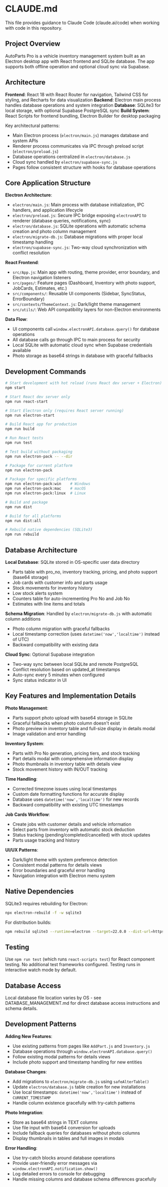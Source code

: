 # CLAUDE.md

This file provides guidance to Claude Code (claude.ai/code) when working with code in this repository.

## Project Overview

AutoParts Pro is a vehicle inventory management system built as an Electron desktop app with React frontend and SQLite database. The app supports both offline operation and optional cloud sync via Supabase.

## Architecture

**Frontend**: React 18 with React Router for navigation, Tailwind CSS for styling, and Recharts for data visualization
**Backend**: Electron main process handles database operations and system integration
**Database**: SQLite3 for local storage, with optional Supabase PostgreSQL sync
**Build System**: React Scripts for frontend bundling, Electron Builder for desktop packaging

Key architectural patterns:
- Main Electron process (`electron/main.js`) manages database and system APIs
- Renderer process communicates via IPC through preload script (`electron/preload.js`)
- Database operations centralized in `electron/database.js`
- Cloud sync handled by `electron/supabase-sync.js`
- Pages follow consistent structure with hooks for database operations

## Core Application Structure

**Electron Architecture**:
- `electron/main.js`: Main process with database initialization, IPC handlers, and application lifecycle
- `electron/preload.js`: Secure IPC bridge exposing `electronAPI` to renderer (database queries, notifications, sync)
- `electron/database.js`: SQLite operations with automatic schema creation and photo column management
- `electron/migrate-db.js`: Database migrations with proper local timestamp handling
- `electron/supabase-sync.js`: Two-way cloud synchronization with conflict resolution

**React Frontend**:
- `src/App.js`: Main app with routing, theme provider, error boundary, and Electron navigation listeners
- `src/pages/`: Feature pages (Dashboard, Inventory with photo support, JobCards, Estimates, etc.)
- `src/components/`: Reusable UI components (Sidebar, SyncStatus, ErrorBoundary)
- `src/contexts/ThemeContext.js`: Dark/light theme management
- `src/utils/`: Web API compatibility layers for non-Electron environments

**Data Flow**:
- UI components call `window.electronAPI.database.query()` for database operations
- All database calls go through IPC to main process for security
- Local SQLite with automatic cloud sync when Supabase credentials available
- Photo storage as base64 strings in database with graceful fallbacks

## Development Commands

```bash
# Start development with hot reload (runs React dev server + Electron)
npm start

# Start React dev server only
npm run react-start

# Start Electron only (requires React server running)
npm run electron-start

# Build React app for production
npm run build

# Run React tests
npm run test

# Test build without packaging
npm run electron-pack -- --dir

# Package for current platform
npm run electron-pack

# Package for specific platforms
npm run electron-pack:win    # Windows
npm run electron-pack:mac    # macOS  
npm run electron-pack:linux  # Linux

# Build and package
npm run dist

# Build for all platforms
npm run dist:all

# Rebuild native dependencies (SQLite3)
npm run rebuild
```

## Database Architecture

**Local Database**: SQLite stored in OS-specific user data directory
- Parts table with pro_no, inventory tracking, pricing, and photo support (base64 storage)
- Job cards with customer info and parts usage
- Stock movements for inventory history
- Low stock alerts system
- Counters table for auto-incrementing Pro No and Job No
- Estimates with line items and totals

**Schema Migration**: Handled by `electron/migrate-db.js` with automatic column additions
- Photo column migration with graceful fallbacks
- Local timestamp correction (uses `datetime('now','localtime')` instead of UTC)
- Backward compatibility with existing data

**Cloud Sync**: Optional Supabase integration
- Two-way sync between local SQLite and remote PostgreSQL
- Conflict resolution based on updated_at timestamps
- Auto-sync every 5 minutes when configured
- Sync status indicator in UI

## Key Features and Implementation Details

**Photo Management**:
- Parts support photo upload with base64 storage in SQLite
- Graceful fallbacks when photo column doesn't exist
- Photo preview in inventory table and full-size display in details modal
- Image validation and error handling

**Inventory System**:
- Parts with Pro No generation, pricing tiers, and stock tracking
- Part details modal with comprehensive information display
- Photo thumbnails in inventory table with details view
- Stock movement history with IN/OUT tracking

**Time Handling**:
- Corrected timezone issues using local timestamps
- Custom date formatting functions for accurate display
- Database uses `datetime('now','localtime')` for new records
- Backward compatibility with existing UTC timestamps

**Job Cards Workflow**:
- Create jobs with customer details and vehicle information
- Select parts from inventory with automatic stock deduction
- Status tracking (pending/completed/cancelled) with stock updates
- Parts usage tracking and history

**UI/UX Patterns**:
- Dark/light theme with system preference detection
- Consistent modal patterns for details views
- Error boundaries and graceful error handling
- Navigation integration with Electron menu system

## Native Dependencies

SQLite3 requires rebuilding for Electron:
```bash
npx electron-rebuild -f -w sqlite3
```

For distribution builds:
```bash
npm rebuild sqlite3 --runtime=electron --target=22.0.0 --dist-url=https://atom.io/download/electron
```

## Testing

Use `npm run test` (which runs `react-scripts test`) for React component testing. No additional test frameworks configured. Testing runs in interactive watch mode by default.

## Database Access

Local database file location varies by OS - see DATABASE_MANAGEMENT.md for direct database access instructions and schema details.

## Development Patterns

**Adding New Features**:
- Use existing patterns from pages like `AddPart.js` and `Inventory.js`
- Database operations through `window.electronAPI.database.query()`
- Follow existing modal patterns for details views
- Include photo support and timestamp handling for new entities

**Database Changes**:
- Add migrations to `electron/migrate-db.js` using `safeAlterTable()`
- Update `electron/database.js` table creation for new installations
- Use local timestamps: `datetime('now','localtime')` instead of `CURRENT_TIMESTAMP`
- Handle column existence gracefully with try-catch patterns

**Photo Integration**:
- Store as base64 strings in TEXT columns
- Use file input with base64 conversion for uploads
- Include fallback queries for databases without photo columns
- Display thumbnails in tables and full images in modals

**Error Handling**:
- Use try-catch blocks around database operations
- Provide user-friendly error messages via `window.electronAPI.notification.show()`
- Log detailed errors to console for debugging
- Handle missing columns and database schema differences gracefully